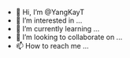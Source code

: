 - 👋 Hi, I’m @YangKayT
- 👀 I’m interested in ...
- 🌱 I’m currently learning ...
- 💞️ I’m looking to collaborate on ...
- 📫 How to reach me ...

<!---
YangKayT/YangKayT is a ✨ special ✨ repository because its `README.md` (this file) appears on your GitHub profile.
You can click the Preview link to take a look at your changes.
--->
